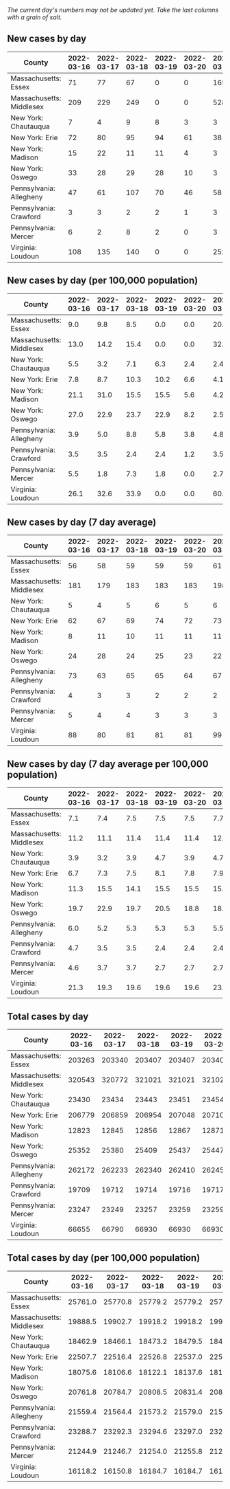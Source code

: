 _The current day's numbers may not be updated yet. Take the last columns with a grain of salt._
## New cases by day

| County | 2022-03-16 | 2022-03-17 | 2022-03-18 | 2022-03-19 | 2022-03-20 | 2022-03-21 | 2022-03-22 |
| --- | --- | --- | --- | --- | --- | --- | --- |
| Massachusetts: Essex | 71 | 77 | 67 | 0 | 0 | 165 |  |
| Massachusetts: Middlesex | 209 | 229 | 249 | 0 | 0 | 528 |  |
| New York: Chautauqua | 7 | 4 | 9 | 8 | 3 | 3 |  |
| New York: Erie | 72 | 80 | 95 | 94 | 61 | 38 |  |
| New York: Madison | 15 | 22 | 11 | 11 | 4 | 3 |  |
| New York: Oswego | 33 | 28 | 29 | 28 | 10 | 3 |  |
| Pennsylvania: Allegheny | 47 | 61 | 107 | 70 | 46 | 58 | 42 |
| Pennsylvania: Crawford | 3 | 3 | 2 | 2 | 1 | 3 | 3 |
| Pennsylvania: Mercer | 6 | 2 | 8 | 2 | 0 | 3 |  |
| Virginia: Loudoun | 108 | 135 | 140 | 0 | 0 | 252 |  |

## New cases by day (per 100,000 population)

| County | 2022-03-16 | 2022-03-17 | 2022-03-18 | 2022-03-19 | 2022-03-20 | 2022-03-21 | 2022-03-22 |
| --- | --- | --- | --- | --- | --- | --- | --- |
| Massachusetts: Essex | 9.0 | 9.8 | 8.5 | 0.0 | 0.0 | 20.9 |  |
| Massachusetts: Middlesex | 13.0 | 14.2 | 15.4 | 0.0 | 0.0 | 32.8 |  |
| New York: Chautauqua | 5.5 | 3.2 | 7.1 | 6.3 | 2.4 | 2.4 |  |
| New York: Erie | 7.8 | 8.7 | 10.3 | 10.2 | 6.6 | 4.1 |  |
| New York: Madison | 21.1 | 31.0 | 15.5 | 15.5 | 5.6 | 4.2 |  |
| New York: Oswego | 27.0 | 22.9 | 23.7 | 22.9 | 8.2 | 2.5 |  |
| Pennsylvania: Allegheny | 3.9 | 5.0 | 8.8 | 5.8 | 3.8 | 4.8 | 3.5 |
| Pennsylvania: Crawford | 3.5 | 3.5 | 2.4 | 2.4 | 1.2 | 3.5 | 3.5 |
| Pennsylvania: Mercer | 5.5 | 1.8 | 7.3 | 1.8 | 0.0 | 2.7 |  |
| Virginia: Loudoun | 26.1 | 32.6 | 33.9 | 0.0 | 0.0 | 60.9 |  |

## New cases by day (7 day average)

| County | 2022-03-16 | 2022-03-17 | 2022-03-18 | 2022-03-19 | 2022-03-20 | 2022-03-21 | 2022-03-22 |
| --- | --- | --- | --- | --- | --- | --- | --- |
| Massachusetts: Essex | 56 | 58 | 59 | 59 | 59 | 61 |  |
| Massachusetts: Middlesex | 181 | 179 | 183 | 183 | 183 | 198 |  |
| New York: Chautauqua | 5 | 4 | 5 | 6 | 5 | 6 |  |
| New York: Erie | 62 | 67 | 69 | 74 | 72 | 73 |  |
| New York: Madison | 8 | 11 | 10 | 11 | 11 | 11 |  |
| New York: Oswego | 24 | 28 | 24 | 25 | 23 | 22 |  |
| Pennsylvania: Allegheny | 73 | 63 | 65 | 65 | 64 | 67 | 62 |
| Pennsylvania: Crawford | 4 | 3 | 3 | 2 | 2 | 2 | 2 |
| Pennsylvania: Mercer | 5 | 4 | 4 | 3 | 3 | 3 |  |
| Virginia: Loudoun | 88 | 80 | 81 | 81 | 81 | 99 |  |

## New cases by day (7 day average per 100,000 population)

| County | 2022-03-16 | 2022-03-17 | 2022-03-18 | 2022-03-19 | 2022-03-20 | 2022-03-21 | 2022-03-22 |
| --- | --- | --- | --- | --- | --- | --- | --- |
| Massachusetts: Essex | 7.1 | 7.4 | 7.5 | 7.5 | 7.5 | 7.7 |  |
| Massachusetts: Middlesex | 11.2 | 11.1 | 11.4 | 11.4 | 11.4 | 12.3 |  |
| New York: Chautauqua | 3.9 | 3.2 | 3.9 | 4.7 | 3.9 | 4.7 |  |
| New York: Erie | 6.7 | 7.3 | 7.5 | 8.1 | 7.8 | 7.9 |  |
| New York: Madison | 11.3 | 15.5 | 14.1 | 15.5 | 15.5 | 15.5 |  |
| New York: Oswego | 19.7 | 22.9 | 19.7 | 20.5 | 18.8 | 18.0 |  |
| Pennsylvania: Allegheny | 6.0 | 5.2 | 5.3 | 5.3 | 5.3 | 5.5 | 5.1 |
| Pennsylvania: Crawford | 4.7 | 3.5 | 3.5 | 2.4 | 2.4 | 2.4 | 2.4 |
| Pennsylvania: Mercer | 4.6 | 3.7 | 3.7 | 2.7 | 2.7 | 2.7 |  |
| Virginia: Loudoun | 21.3 | 19.3 | 19.6 | 19.6 | 19.6 | 23.9 |  |

## Total cases by day

| County | 2022-03-16 | 2022-03-17 | 2022-03-18 | 2022-03-19 | 2022-03-20 | 2022-03-21 | 2022-03-22 |
| --- | --- | --- | --- | --- | --- | --- | --- |
| Massachusetts: Essex | 203263 | 203340 | 203407 | 203407 | 203407 | 203572 |  |
| Massachusetts: Middlesex | 320543 | 320772 | 321021 | 321021 | 321021 | 321549 |  |
| New York: Chautauqua | 23430 | 23434 | 23443 | 23451 | 23454 | 23457 |  |
| New York: Erie | 206779 | 206859 | 206954 | 207048 | 207109 | 207147 |  |
| New York: Madison | 12823 | 12845 | 12856 | 12867 | 12871 | 12874 |  |
| New York: Oswego | 25352 | 25380 | 25409 | 25437 | 25447 | 25450 |  |
| Pennsylvania: Allegheny | 262172 | 262233 | 262340 | 262410 | 262456 | 262514 | 262556 |
| Pennsylvania: Crawford | 19709 | 19712 | 19714 | 19716 | 19717 | 19720 | 19723 |
| Pennsylvania: Mercer | 23247 | 23249 | 23257 | 23259 | 23259 | 23262 |  |
| Virginia: Loudoun | 66655 | 66790 | 66930 | 66930 | 66930 | 67182 |  |

## Total cases by day (per 100,000 population)

| County | 2022-03-16 | 2022-03-17 | 2022-03-18 | 2022-03-19 | 2022-03-20 | 2022-03-21 | 2022-03-22 |
| --- | --- | --- | --- | --- | --- | --- | --- |
| Massachusetts: Essex | 25761.0 | 25770.8 | 25779.2 | 25779.2 | 25779.2 | 25800.2 |  |
| Massachusetts: Middlesex | 19888.5 | 19902.7 | 19918.2 | 19918.2 | 19918.2 | 19950.9 |  |
| New York: Chautauqua | 18462.9 | 18466.1 | 18473.2 | 18479.5 | 18481.8 | 18484.2 |  |
| New York: Erie | 22507.7 | 22516.4 | 22526.8 | 22537.0 | 22543.7 | 22547.8 |  |
| New York: Madison | 18075.6 | 18106.6 | 18122.1 | 18137.6 | 18143.2 | 18147.5 |  |
| New York: Oswego | 20761.8 | 20784.7 | 20808.5 | 20831.4 | 20839.6 | 20842.0 |  |
| Pennsylvania: Allegheny | 21559.4 | 21564.4 | 21573.2 | 21579.0 | 21582.8 | 21587.5 | 21591.0 |
| Pennsylvania: Crawford | 23288.7 | 23292.3 | 23294.6 | 23297.0 | 23298.2 | 23301.7 | 23305.2 |
| Pennsylvania: Mercer | 21244.9 | 21246.7 | 21254.0 | 21255.8 | 21255.8 | 21258.6 |  |
| Virginia: Loudoun | 16118.2 | 16150.8 | 16184.7 | 16184.7 | 16184.7 | 16245.6 |  |
